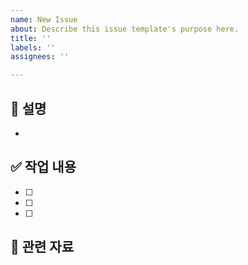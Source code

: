 ```yaml
---
name: New Issue
about: Describe this issue template's purpose here.
title: ''
labels: ''
assignees: ''

---
```


## 📝 설명
- 

## ✅ 작업 내용
- [ ] 
- [ ] 
- [ ]

## 📎 관련 자료
